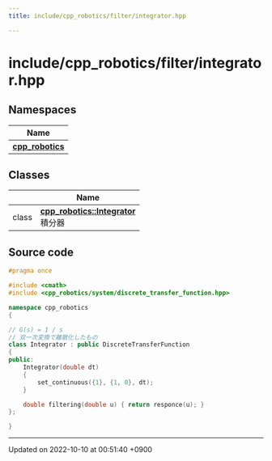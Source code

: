 ```yaml
---
title: include/cpp_robotics/filter/integrator.hpp

---
```


# include/cpp_robotics/filter/integrator.hpp



## Namespaces

| Name           |
| -------------- |
| **[cpp_robotics](/cpp_robotics/doxybook/Namespaces/namespacecpp__robotics/)**  |

## Classes

|                | Name           |
| -------------- | -------------- |
| class | **[cpp_robotics::Integrator](/cpp_robotics/doxybook/Classes/classcpp__robotics_1_1Integrator/)** <br>積分器  |




## Source code

```cpp
#pragma once

#include <cmath>
#include <cpp_robotics/system/discrete_transfer_function.hpp>

namespace cpp_robotics
{

// G(s) = 1 / s
// 双一次変換で離散化したもの
class Integrator : public DiscreteTransferFunction
{
public:
    Integrator(double dt)
    {
        set_continuous({1}, {1, 0}, dt);
    }

    double filtering(double u) { return responce(u); } 
};

}
```


-------------------------------

Updated on 2022-10-10 at 00:51:40 +0900
